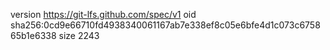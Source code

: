 version https://git-lfs.github.com/spec/v1
oid sha256:0cd9e66710fd4938340061167ab7e338ef8c05e6bfe4d1c073c675865b1e6338
size 2243
